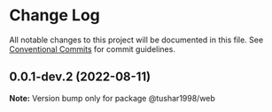 # Change Log

All notable changes to this project will be documented in this file.
See [Conventional Commits](https://conventionalcommits.org) for commit guidelines.

## 0.0.1-dev.2 (2022-08-11)

**Note:** Version bump only for package @tushar1998/web
